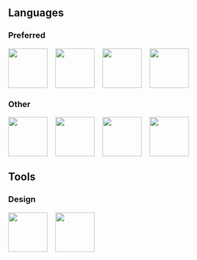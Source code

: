 ## Languages

### Preferred

<div style="display:flex;column-gap:16px">
  <img height="80" width="80" src="https://cdn.simpleicons.org/rust" />
  <img height="80" width="80" src="https://cdn.simpleicons.org/typescript" />
  <img height="80" width="80" src="https://cdn.simpleicons.org/c" />
  <img height="80" width="80" src="https://cdn.simpleicons.org/haskell" />
</div>

### Other

<div style="display:flex;column-gap:16px">
  <img height="80" width="80" src="https://cdn.simpleicons.org/javascript" />
  <img height="80" width="80" src="https://cdn.simpleicons.org/cplusplus" />
  <img height="80" width="80" src="https://cdn.simpleicons.org/ruby" />
  <img height="80" width="80" src="https://cdn.simpleicons.org/python" />
</div>

## Tools

### Design

<div style="display:flex;column-gap:16px">
  <img height="80" width="80" src="https://cdn.simpleicons.org/sketch" />
  <img height="80" width="80" src="https://cdn.simpleicons.org/adobephotoshop" />
</div>
